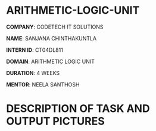 # ARITHMETIC-LOGIC-UNIT

**COMPANY**: CODETECH IT SOLUTIONS

**NAME**: SANJANA CHINTHAKUNTLA

**INTERN ID**: CT04DL811

**DOMAIN**: ARITHMETIC LOGIC UNIT

**DURATION**: 4 WEEKS

**MENTOR**: NEELA SANTHOSH

# DESCRIPTION OF TASK AND OUTPUT PICTURES 
